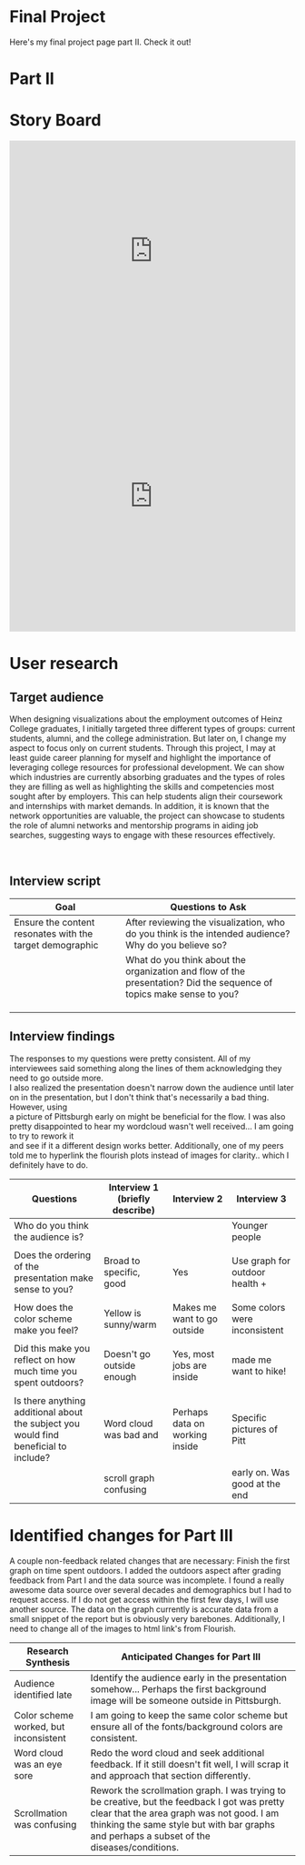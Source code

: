 # Final Project

Here's my final project page part II. Check it out!

# Part II
# Story Board

<iframe title="Employment Levels by Industry" aria-label="Interactive line chart" id="datawrapper-chart-cAFxt" src="https://datawrapper.dwcdn.net/cAFxt/1/" scrolling="no" frameborder="0" style="width: 0; min-width: 100% !important; border: none;" height="387" data-external="1"></iframe><script type="text/javascript">!function(){"use strict";window.addEventListener("message",(function(a){if(void 0!==a.data["datawrapper-height"]){var e=document.querySelectorAll("iframe");for(var t in a.data["datawrapper-height"])for(var r=0;r<e.length;r++)if(e[r].contentWindow===a.source){var i=a.data["datawrapper-height"][t]+"px";e[r].style.height=i}}}))}();
</script>

<iframe title="Unemployment rates for persons 25 years and older by educational attainment" aria-label="Interactive line chart" id="datawrapper-chart-Yz6HD" src="https://datawrapper.dwcdn.net/Yz6HD/1/" scrolling="no" frameborder="0" style="width: 0; min-width: 100% !important; border: none;" height="476" data-external="1"></iframe><script type="text/javascript">!function(){"use strict";window.addEventListener("message",(function(a){if(void 0!==a.data["datawrapper-height"]){var e=document.querySelectorAll("iframe");for(var t in a.data["datawrapper-height"])for(var r=0;r<e.length;r++)if(e[r].contentWindow===a.source){var i=a.data["datawrapper-height"][t]+"px";e[r].style.height=i}}}))}();
</script>

# User research 

## Target audience
When designing visualizations about the employment outcomes of Heinz College graduates, I initially targeted three different types of groups: current students, alumni, and the college administration. But later on, I change my aspect to focus only on current students. Through this project, I may at least guide career planning for myself and highlight the importance of leveraging college resources for professional development. We can show which industries are currently absorbing graduates and the types of roles they are filling as well as highlighting the skills and competencies most sought after by employers. This can help students align their coursework and internships with market demands. In addition, it is known that the network opportunities are valuable, the project can showcase to students the role of alumni networks and mentorship programs in aiding job searches, suggesting ways to engage with these resources effectively.

<br>

## Interview script           
|                           Goal                          |                                                           Questions to Ask                                               |
|---------------------------------------------------------|--------------------------------------------------------------------------------------------------------------------------|
|Ensure the content resonates with the target demographic | After reviewing the visualization, who do you think is the intended audience? Why do you believe so? |
|                                                         | What do you think about the organization and flow of the presentation? Did the sequence of topics make sense to you?     |
|                                                         |
|                                                         |
|                                                         |




## Interview findings

The responses to my questions were pretty consistent. All of my interviewees said something along the lines of them acknowledging they need to go outside more. <br>
I also realized the presentation doesn't narrow down the audience until later on in the presentation, but I don't think that's necessarily a bad thing. However, using <br>
a picture of Pittsburgh early on might be beneficial for the flow. I was also pretty disappointed to hear my wordcloud wasn't well received... I am going to try to rework it <br>
and see if it a different design works better. Additionally, one of my peers told me to hyperlink the flourish plots instead of images for clarity.. which I definitely have to do.


| Questions                                                                            | Interview 1 (briefly describe) | Interview 2                      | Interview 3                      |
|--------------------------------------------------------------------------------------|--------------------------------|----------------------------------|----------------------------------|
| Who do you think the audience is?                                                    |                                |                                  | Younger people                   |
|                                                                                      |                                |                                  |                                  |
| Does the ordering of the presentation make sense to you?                             | Broad to specific, good        | Yes                              | Use graph for outdoor health +   |
|                                                                                      |                                |                                  |                                  |
| How does the color scheme make you feel?                                             |  Yellow is sunny/warm          | Makes me want to go outside      | Some colors were inconsistent    |
|                                                                                      |                                |                                  |                                  |
| Did this make you reflect on how much time you spent outdoors?                       |  Doesn't go outside enough     | Yes, most jobs are inside        | made me want to hike!            |
|                                                                                      |                                |                                  |                                  |
| Is there anything additional about the subject you would find beneficial to include? |  Word cloud was bad  and       |  Perhaps data on working inside  | Specific pictures of Pitt        |
|                                                                                      |  scroll graph confusing        |                                  | early on. Was good at the end    |    



# Identified changes for Part III

A couple non-feedback related changes that are necessary: Finish the first graph on time spent outdoors. I added the outdoors aspect after grading feedback from Part I and the data source was incomplete. I
found a really awesome data source over several decades and demographics but I had to request access. If I do not get access within the first few days, I will use another source. The data on the graph currently is 
accurate data from a small snippet of the report but is obviously very barebones. 
Additionally, I need to change all of the images to html link's from Flourish. <br>


| Research Synthesis                          | Anticipated Changes for Part III                                                                                                                                                                                                                                                                                                           |
|---------------------------------------------|-------------------------------------------------------------------------------------------------------------------------------------------------------------------------------------------------------------------------------------------------|
| Audience identified late                    | Identify the audience early in the presentation somehow... Perhaps the first background image will be someone outside in Pittsburgh.                                                                                                            |                                                                                                                                     |                                                                                        |
| Color scheme worked, but inconsistent       |  I am going to keep the same color scheme but ensure all of the fonts/background colors are consistent.                                                                                                                                         |                                                                                                                                                                                             |
| Word cloud was an eye sore                  |  Redo the word cloud and seek additional feedback. If it still doesn't fit well, I will scrap it and approach that section differently.                                                                                                         |                                                                                                                                                     |
| Scrollmation was confusing                  |  Rework the scrollmation graph. I was trying to be creative, but the feedback I got was pretty clear that the area graph was not good. I am thinking the same style but with bar graphs and perhaps a subset of the diseases/conditions.        |                                           
